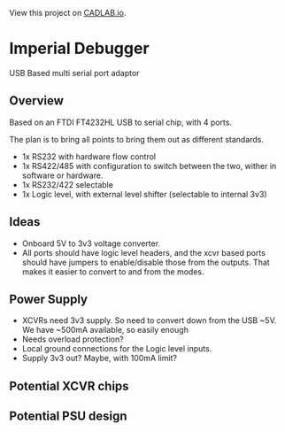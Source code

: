 View this project on [CADLAB.io](https://cadlab.io/project/1894). 

# Imperial Debugger #

USB Based multi serial port adaptor

## Overview ##

Based on an FTDI FT4232HL USB to serial chip, with 4 ports. 

The plan is to bring all points to bring them out as different standards.

 * 1x RS232 with hardware flow control
 * 1x RS422/485 with configuration to switch between the two, wither in software or hardware.
 * 1x RS232/422 selectable
 * 1x Logic level, with external level shifter (selectable to internal 3v3)
 
## Ideas ##

 * Onboard 5V to 3v3 voltage converter.
 * All ports should have logic level headers, and the xcvr based ports should have
   jumpers to enable/disable those  from the outputs. That makes it easier to convert to and from the modes.
 
## Power Supply ##

 * XCVRs need 3v3 supply. So need to convert down from the USB ~5V. We have ~500mA available, so easily enough
 * Needs overload protection?
 * Local ground connections for the Logic level inputs.
 * Supply 3v3 out? Maybe, with 100mA limit?
 
 
## Potential XCVR chips

## Potential PSU design


